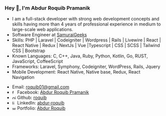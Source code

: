 ### Hey 👋, I'm Abdur Roquib Pramanik

* I am a full-stack developer with strong web development concepts and skills having more than 4 years of professional experience in medium to large-scale web applications.
* Software Engineer at [SamuraiGeeks](http://samuraigeeks.net)
* Skills: PHP | Laravel | Codeigniter | Wordpress | Rails | Livewire |  React | React Native | Redux | NextJs | Vue |Typescript | CSS | SCSS | Tailwind CSS | Bootstrap   
* Known Languages: C, C++, Java, Ruby, Python, Kotlin, Go, RUST, JavaScript, CoffeeScript
* Frameworks: Laravel, Symphony, Codeigniter, WordPress, Rails, Jquery
* Mobile Development: React Native, Native base, Redux, React Navigation

- Email: roquib01@gmail.com 
- <img src='https://cdn.jsdelivr.net/npm/simple-icons@3.0.1/icons/facebook.svg' alt='facebook' height='12'> Facebook: <a href="https://www.facebook.com/abdurroquibpramanik" target="_blank">Abdur Roquib Pramanik</a>
- <img src='https://cdn.jsdelivr.net/npm/simple-icons@3.0.1/icons/github.svg' alt='github' height='12'> Github: <a href="https://github.com/roquib" target="_blank">roquib</a>
- <img src='https://cdn.jsdelivr.net/npm/simple-icons@3.0.1/icons/linkedin.svg' alt='linkedin' height='12'> LinkedIn: <a href="https://www.linkedin.com/in/abdur-roquib" target="_blank">abdur-roquib</a>
- <img src='https://cdn.jsdelivr.net/npm/simple-icons@3.0.1/icons/icloud.svg' alt='website' height='12'> Portfolio: <a href="https://roquib.herokuapp.com" target="_blank">Abdur Roquib</a>

<!-- ![Top Langs](https://github-readme-stats.vercel.app/api/top-langs/?username=roquib&hide=java,markdown)
![Stats](https://github-readme-stats.vercel.app/api?username=roquib&show_icons=true&count_private=true&line_height=40)
 -->
